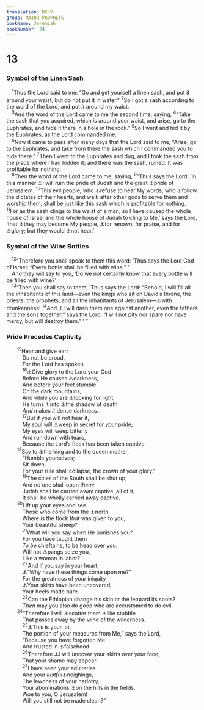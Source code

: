 ```yaml
---
translation: NKJV
group: MAJOR PROPHETS
bookName: Jeremiah 
bookNumber: 24
---
```


<div class="title"><h1>13</h1><h3>Symbol of the Linen Sash</h3></div>
<span class="verse gie_13_1"> <sup>1</sup>Thus the Lord said to me: “Go and get yourself a linen sash, and put it around your waist, but do not put it in water.” </span>
<span class="verse gie_13_2"><sup>2</sup>So I got a sash according to the word of the Lord, and put <i>it</i> around my waist.<br/></span>
<span class="verse gie_13_3"> <sup>3</sup>And the word of the Lord came to me the second time, saying, </span>
<span class="verse gie_13_4"><sup>4</sup>“Take the sash that you acquired, which <i>is</i> around your waist, and arise, go to the Euphrates, and hide it there in a hole in the rock.” </span>
<span class="verse gie_13_5"><sup>5</sup>So I went and hid it by the Euphrates, as the Lord commanded me.<br/></span>
<span class="verse gie_13_6"> <sup>6</sup>Now it came to pass after many days that the Lord said to me, “Arise, go to the Euphrates, and take from there the sash which I commanded you to hide there.” </span>
<span class="verse gie_13_7"><sup>7</sup>Then I went to the Euphrates and dug, and I took the sash from the place where I had hidden it; and there was the sash, ruined. It was profitable for nothing.<br/></span>
<span class="verse gie_13_8"> <sup>8</sup>Then the word of the Lord came to me, saying, </span>
<span class="verse gie_13_9"><sup>9</sup>“Thus says the Lord: ‘In this manner <a data-toggle="tooltip" data-placement="bottom" title="Lev. 26:19">⚓</a>I will ruin the pride of Judah and the great <a data-toggle="tooltip" data-placement="bottom" title="(Is. 2:10–17; 23:9); Zeph. 3:11">⚓</a>pride of Jerusalem. </span>
<span class="verse gie_13_10"><sup>10</sup>This evil people, who <a data-toggle="tooltip" data-placement="bottom" title="Jer. 16:12">⚓</a>refuse to hear My words, who <a data-toggle="tooltip" data-placement="bottom" title="Jer. 7:24; 16:12">⚓</a>follow the dictates of their hearts, and walk after other gods to serve them and worship them, shall be just like this sash which is profitable for nothing. </span>
<span class="verse gie_13_11"><sup>11</sup>For as the sash clings to the waist of a man, so I have caused the whole house of Israel and the whole house of Judah to cling to Me,’ says the Lord, ‘that <a data-toggle="tooltip" data-placement="bottom" title="(Ex. 19:5, 6; Deut. 32:10, 11)">⚓</a>they may become My people, <a data-toggle="tooltip" data-placement="bottom" title="Jer. 33:9">⚓</a>for renown, for praise, and for <a data-toggle="tooltip" data-placement="bottom" title="Is. 43:21">⚓</a>glory; but they would <a data-toggle="tooltip" data-placement="bottom" title="Ps. 81:11; Jer. 7:13, 24, 26">⚓</a>not hear.’<br/></span>
<div class="title"><h3>Symbol of the Wine Bottles</h3></div>
<span class="verse gie_13_12"> <sup>12</sup>“Therefore you shall speak to them this word: ‘Thus says the Lord God of Israel: “Every bottle shall be filled with wine.” ’<br/> And they will say to you, ‘Do we not certainly know that every bottle will be filled with wine?’<br/></span>
<span class="verse gie_13_13"> <sup>13</sup>“Then you shall say to them, ‘Thus says the Lord: “Behold, I will fill all the inhabitants of this land—even the kings who sit on David’s throne, the priests, the prophets, and all the inhabitants of Jerusalem—<a data-toggle="tooltip" data-placement="bottom" title="Ps. 60:3; 75:8; Is. 51:17; 63:6; Jer. 25:27; 51:7, 57">⚓</a>with drunkenness! </span>
<span class="verse gie_13_14"><sup>14</sup>And <a data-toggle="tooltip" data-placement="bottom" title="2 Chr. 36:17; Ps. 2:9; Is. 9:20, 21; Jer. 19:9–11">⚓</a>I will dash them one against another, even the fathers and the sons together,” says the Lord. “I will not pity nor spare nor have mercy, but will destroy them.” ’ ”<br/></span>
<div class="title"><h3>Pride Precedes Captivity</h3></div>
<span class="verse gie_13_15">  <sup>15</sup>Hear and give ear:<br/>   Do not be proud,<br/>   For the Lord has spoken.<br/></span>
<span class="verse gie_13_16">   <sup>16</sup><a data-toggle="tooltip" data-placement="bottom" title="Josh. 7:19; Ps. 96:8; Mal. 2:2">⚓</a>Give glory to the Lord your God<br/>   Before He causes <a data-toggle="tooltip" data-placement="bottom" title="Is. 5:30; 8:22; Amos 8:9">⚓</a>darkness,<br/>   And before your feet stumble<br/>   On the dark mountains,<br/>   And while you are <a data-toggle="tooltip" data-placement="bottom" title="Is. 59:9">⚓</a>looking for light,<br/>   He turns it into <a data-toggle="tooltip" data-placement="bottom" title="Ps. 44:19; Jer. 2:6">⚓</a>the shadow of death<br/>   <i>And</i> makes <i>it</i> dense darkness.<br/></span>
<span class="verse gie_13_17">   <sup>17</sup>But if you will not hear it,<br/>   My soul will <a data-toggle="tooltip" data-placement="bottom" title="Ps. 119:136; Jer. 9:1; 14:17; Luke 19:41, 42">⚓</a>weep in secret for <i>your</i> pride;<br/>   My eyes will weep bitterly<br/>   And run down with tears,<br/>   Because the Lord’s flock has been taken captive.<br/></span>
<span class="verse gie_13_18">  <sup>18</sup>Say to <a data-toggle="tooltip" data-placement="bottom" title="2 Kin. 24:12; Jer. 22:26">⚓</a>the king and to the queen mother,<br/>   “Humble yourselves;<br/>   Sit down,<br/>   For your rule shall collapse, the crown of your glory.”<br/></span>
<span class="verse gie_13_19">   <sup>19</sup>The cities of the South shall be shut up,<br/>   And no one shall open <i>them;</i><br/>   Judah shall be carried away captive, all of it;<br/>   It shall be wholly carried away captive.<br/></span>
<span class="verse gie_13_20">  <sup>20</sup>Lift up your eyes and see<br/>   Those who come from the <a data-toggle="tooltip" data-placement="bottom" title="Jer. 10:22; 46:20">⚓</a>north.<br/>   Where <i>is</i> the flock <i>that</i> was given to you,<br/>   Your beautiful sheep?<br/></span>
<span class="verse gie_13_21">   <sup>21</sup>What will you say when He punishes you?<br/>   For you have taught them<br/>   <i>To</i> <i>be</i> chieftains, to be head over you.<br/>   Will not <a data-toggle="tooltip" data-placement="bottom" title="Jer. 6:24">⚓</a>pangs seize you,<br/>   Like a woman in labor?<br/></span>
<span class="verse gie_13_22">   <sup>22</sup>And if you say in your heart,<br/>   <a data-toggle="tooltip" data-placement="bottom" title="Jer. 16:10">⚓</a>“Why have these things come upon me?”<br/>   For the greatness of your iniquity<br/>   <a data-toggle="tooltip" data-placement="bottom" title="Is. 47:2; Ezek. 16:37; Nah. 3:5">⚓</a>Your skirts have been uncovered,<br/>   Your heels made bare.<br/></span>
<span class="verse gie_13_23">   <sup>23</sup>Can the Ethiopian change his skin or the leopard its spots?<br/>   <i>Then</i> may you also do good who are accustomed to do evil.<br/></span>
<span class="verse gie_13_24">  <sup>24</sup>“Therefore I will <a data-toggle="tooltip" data-placement="bottom" title="Lev. 26:33; Jer. 9:16; Ezek. 5:2, 12">⚓</a>scatter them <a data-toggle="tooltip" data-placement="bottom" title="Ps. 1:4; Hos. 13:3">⚓</a>like stubble<br/>   That passes away by the wind of the wilderness.<br/></span>
<span class="verse gie_13_25">   <sup>25</sup><a data-toggle="tooltip" data-placement="bottom" title="Job 20:29; Ps. 11:6; Matt. 24:51">⚓</a>This is your lot,<br/>   The portion of your measures from Me,” says the Lord,<br/>   “Because you have forgotten Me<br/>   And trusted in <a data-toggle="tooltip" data-placement="bottom" title="Jer. 10:14">⚓</a>falsehood.<br/></span>
<span class="verse gie_13_26">   <sup>26</sup>Therefore <a data-toggle="tooltip" data-placement="bottom" title="Lam. 1:8; Ezek. 16:37; Hos. 2:10">⚓</a>I will uncover your skirts over your face,<br/>   That your shame may appear.<br/></span>
<span class="verse gie_13_27">   <sup>27</sup>I have seen your adulteries<br/>   And your <i>lustful</i><a data-toggle="tooltip" data-placement="bottom" title="Jer. 5:7, 8">⚓</a>neighings,<br/>   The lewdness of your harlotry,<br/>   Your abominations <a data-toggle="tooltip" data-placement="bottom" title="Is. 65:7; Jer. 2:20; Ezek. 6:13">⚓</a>on the hills in the fields.<br/>   Woe to you, O Jerusalem!<br/>   Will you still not be made clean?”<br/></span>
